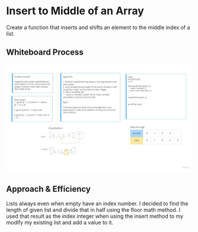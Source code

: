 # Insert to Middle of an Array
Create a function that inserts  and shifts an element to the middle index of a list.


## Whiteboard Process

![whiteboard](codeChallenge02.jpg)

## Approach & Efficiency
Lists always even when empty have an index number. I decided to find the length of given list and divide that in half using the floor math method. I used that result as the index integer when using the insert method to my modify my existing list and add a value to it.

